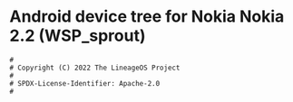 # Android device tree for Nokia Nokia 2.2 (WSP_sprout)

```
#
# Copyright (C) 2022 The LineageOS Project
#
# SPDX-License-Identifier: Apache-2.0
#
```
